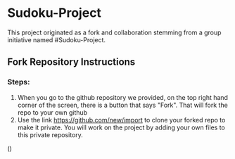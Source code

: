 # Sudoku-Project
This project originated as a fork and collaboration stemming from a group initiative named #Sudoku-Project.
## Fork Repository Instructions

### Steps:
1. When you go to the github repository we provided, on the top right hand corner of the screen, there is a button that says "Fork". That will fork the repo to your own github 
2. Use the link https://github.com/new/import to clone your forked repo to make it private. You will work on the project by adding your own files to this private repository.

()
